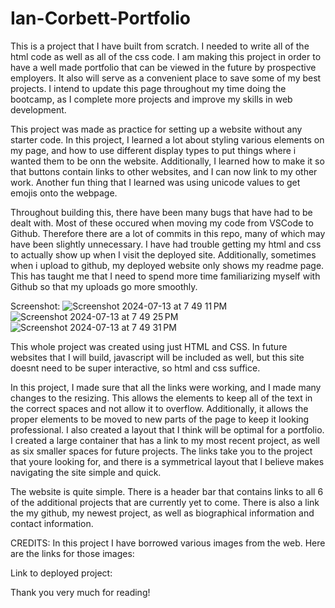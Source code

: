 # Ian-Corbett-Portfolio

This is a project that I have built from scratch. I needed to write all of the html code as well as all of the css code. I am making this project in order to have a well made portfolio that can be viewed in the future by prospective employers. It also will serve as a convenient place to save some of my best projects. I intend to update this page throughout my time doing the bootcamp, as I complete more projects and improve my skills in web development.

This project was made as practice for setting up a website without any starter code. In this project, I learned a lot about styling various elements on my page, and how to use different display types to put things where i wanted them to be onn the website. Additionally, I learned how to make it so that buttons contain links to other websites, and I can now link to my other work. Another fun thing that I learned was using unicode values to get emojis onto the webpage.

Throughout building this, there have been many bugs that have had to be dealt with. Most of these occured when moving my code from VSCode to Github. Therefore there are a lot of commits in this repo, many of which may have been slightly unnecessary. I have had trouble getting my html and css to actually show up when I visit the deployed site. Additionally, sometimes when i upload to github, my deployed website only shows my readme page. This has taught me that I need to spend more time familiarizing myself with Github so that my uploads go more smoothly.

Screenshot: ![Screenshot 2024-07-13 at 7 49 11 PM](https://github.com/user-attachments/assets/d71cb8f8-e1cf-4f19-b87b-d86881474212)
![Screenshot 2024-07-13 at 7 49 25 PM](https://github.com/user-attachments/assets/eee30e1c-1e63-497a-9179-94ad23eae867)
![Screenshot 2024-07-13 at 7 49 31 PM](https://github.com/user-attachments/assets/ac1abfff-96c5-4532-9277-dfe027c2f8f2)

This whole project was created using just HTML and CSS. In future websites that I will build, javascript will be included as well, but this site doesnt need to be super interactive, so html and css suffice. 

In this project, I made sure that all the links were working, and I made many changes to the resizing. This allows the elements to keep all of the text in the correct spaces and not allow it to overflow. Additionally, it allows the proper elements to be moved to new parts of the page to keep it looking professional. I also created a layout that I think will be optimal for a portfolio. I created a large container that has a link to my most recent project, as well as six smaller spaces for future projects. The links take you to the project that youre looking for, and there is a symmetrical layout that I believe makes navigating the site simple and quick.

The website is quite simple. There is a header bar that contains links to all 6 of the additional projects that are currently yet to come. There is also a link the my github, my newest project, as well as biographical information and contact information.

CREDITS: In this project I have borrowed various images from the web. Here are the links for those images: [
](https://stock.adobe.com/)

[
](https://www.istockphoto.com/)

Link to deployed project: [
](https://iancorbett.github.io/Ian-Corbett-Portfolio/)

Thank you very much for reading!
